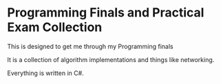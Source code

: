 # Programming Finals and Practical Exam Collection

This is designed to get me through my Programming finals

It is a collection of algorithm implementations and things like networking.

Everything is written in C#.